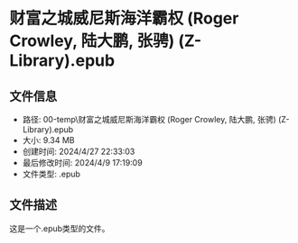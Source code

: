 ﻿# 财富之城威尼斯海洋霸权 (Roger Crowley, 陆大鹏, 张骋) (Z-Library).epub

## 文件信息
- 路径: 00-temp\财富之城威尼斯海洋霸权 (Roger Crowley, 陆大鹏, 张骋) (Z-Library).epub
- 大小: 9.34 MB
- 创建时间: 2024/4/27 22:33:03
- 最后修改时间: 2024/4/9 17:19:09
- 文件类型: .epub

## 文件描述
这是一个.epub类型的文件。

